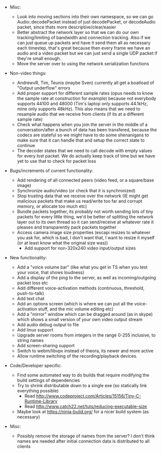 - Misc:
    - Look into moving sections into their own namespace, so we can go Audio::decodePacket instead of just decodePacket, or decodeAudio packet, since thats more descriptive/clear/easier
    - Better abstract the network layer so that we can do our own tracking/limiting of bandwidth and connection tracking. Also if we can just queue up packets and have it send them all as necessary each timestep, that's great because then every frame we have an audio and a video packet but we can just send a single UDP packet if they're small enough.
    - Move the server over to using the network serialization functions

- Non-video things:
	- AndrewvR, Tim, Teunis (maybe Sven) currently all get a boatload of "Output underflow" errors
    - Add proper support for different sample rates (opus needs to know the sample rate at construction for example) because not everybody supports 44100 and 48000 (Tim's laptop only supports 44.1kHz, mine only supports 48kHz). This also means that we need to resample audio that we receive from clients (if its at a different sample rate)
    - Check what happens when you join the server in the middle of a conversation/after a bunch of data has been transfered, because the codecs are stateful so we might have to do some shenanigans to make sure that it can handle that and setup the correct state to continue
	- The decoder states that we need to call decode with empty values for every lost packet. We do actually keep track of time but we have yet to use that to check for packet loss

- Bugs/increments of current functionality:
    - Add rendering of all connected peers (video feed, or a square/base image)
    - Synchronize audio/video (or check that it is synchronized)
    - Stop trusting data that we receive over the network (IE might get malicious packets that make us read/write too far and corrupt memory, or allocate too much etc)
    - Bundle packets together, its probably not worth sending lots of tiny packets for every little thing, we'd be better of splitting the network layer out to its own thread so it can send/receive at whatever rate it pleases and transparently pack packets together
    - Access camera image size properties (escapi resizes to whatever you ask for, which is bad, I don't want that, I want to resize it myself (or at least know what the original size was))
        - Add support for non-320x240 video input/output sizes

- New functionality:
    - Add a "voice volume bar" (like what you get in TS when you test your voice, that shows loudness)
    - Add a display of the ping to the server, as well as incoming/outgoing packet loss etc
    - Add different voice-activation methods (continuous, threshold, push-to-talk)
    - Add text chat
    - Add an options screen (which is where we can put all the voice-activation stuff, and the mic volume editing etc)
    - Add a "mirror" window which can be dragged around (as in skype) which shows a small version of your own video output stream
    - Add audio debug output to file
    - Add linux support
    - Upgrade server rooms from integers in the range 0-255 inclusive, to string names
    - Add screen-sharing support
    - Switch to webm/libvpx instead of theora, its newer and more active
    - Allow runtime switching of the recording/playback devices.

- Code/Developer specific:
    - Find some automated way to do builds that require modifying the build settings of dependencies
    - Try to shrink distributable down to a single exe (so statically link everything possible)
        - Read http://www.codeproject.com/Articles/15156/Tiny-C-Runtime-Library
        - Read http://www.catch22.net/tuts/reducing-executable-size
    - Maybe look at https://ninja-build.org/ for a nicer build system (as necessary)

- Misc:
    - Possibly remove the storage of names from the server? I don't think names are needed after initial connection data is distributed to all clients
